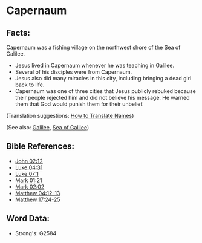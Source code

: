 # Capernaum #

## Facts: ##

Capernaum was a fishing village on the northwest shore of the Sea of Galilee.

* Jesus lived in Capernaum whenever he was teaching in Galilee.
* Several of his disciples were from Capernaum.
* Jesus also did many miracles in this city, including bringing a dead girl back to life.
* Capernaum was one of three cities that Jesus publicly rebuked because their people rejected him and did not believe his message. He warned them that God would punish them for their unbelief.

(Translation suggestions: [How to Translate Names](rc://en/ta/man/translate/translate-names))

(See also: [Galilee](../names/galilee.md), [Sea of Galilee](../names/seaofgalilee.md))

## Bible References: ##

* [John 02:12](rc://en/tn/help/jhn/02/12)
* [Luke 04:31](rc://en/tn/help/luk/04/31)
* [Luke 07:1](rc://en/tn/help/luk/07/1)
* [Mark 01:21](rc://en/tn/help/mrk/01/21)
* [Mark 02:02](rc://en/tn/help/mrk/02/02)
* [Matthew 04:12-13](rc://en/tn/help/mat/04/12)
* [Matthew 17:24-25](rc://en/tn/help/mat/17/24)

## Word Data: ##

* Strong's: G2584
